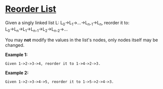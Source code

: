# [Reorder List](https://leetcode.com/explore/challenge/card/august-leetcoding-challenge/551/week-3-august-15th-august-21st/3430/)

Given a singly linked list L: L<sub>0</sub>→L<sub>1</sub>→…→L<sub>n-1</sub>→L<sub>n</sub>,
reorder it to: L<sub>0</sub>→L<sub>n</sub>→L<sub>1</sub>→L<sub>n-1</sub>→L<sub>2</sub>→L<sub>n-2</sub>→…

You may **not** modify the values in the list's nodes, only nodes itself may be changed.

**Example 1:**

```
Given 1->2->3->4, reorder it to 1->4->2->3.
```

**Example 2:**

```
Given 1->2->3->4->5, reorder it to 1->5->2->4->3.
```
